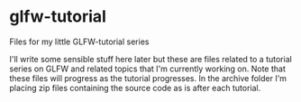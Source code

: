 # glfw-tutorial
Files for my little GLFW-tutorial series

I'll write some sensible stuff here later but these are files related to a tutorial series on GLFW and related topics that I'm currently working on.
Note that these files will progress as the tutorial progresses. 
In the archive folder I'm placing zip files containing the source code as is after each tutorial.
